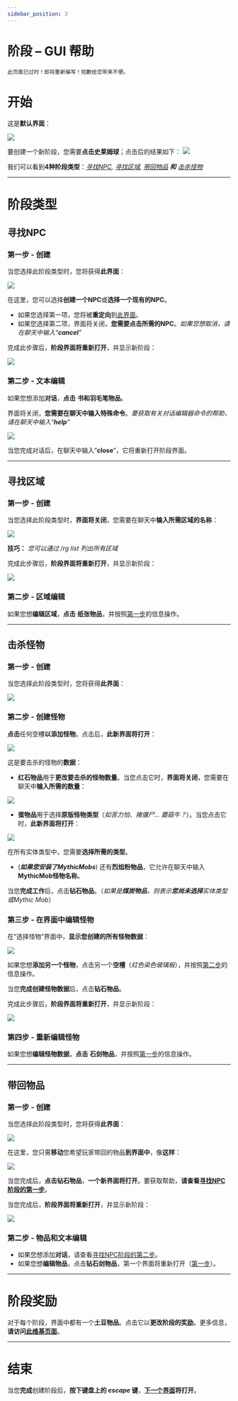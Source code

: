 ```yaml
---
sidebar_position: 3
---
```


# 阶段 – GUI 帮助

`此页面已过时！即将重新编写！抱歉给您带来不便。`

# 开始
这是**默认界面**：

![](https://raw.githubusercontent.com/SkytAsul/BeautyQuests/files/media/gui-help/stages1.png)

要创建一个新阶段，您需要**点击史莱姆球**；点击后的结果如下：
![](https://raw.githubusercontent.com/SkytAsul/BeautyQuests/files/media/gui-help/stages2.png)

我们可以看到**4种阶段类型**：_[寻找NPC](https://github.com/SkytAsul/BeautyQuests/wiki/Stages-%E2%80%93-GUI-Help#find-npc),
 [寻找区域](https://github.com/SkytAsul/BeautyQuests/wiki/Stages-%E2%80%93-GUI-Help#find-region),
 [带回物品](https://github.com/SkytAsul/BeautyQuests/wiki/Stages-%E2%80%93-GUI-Help#bring-back-items) **和**
 [击杀怪物](https://github.com/SkytAsul/BeautyQuests/wiki/Stages-%E2%80%93-GUI-Help#kill-mobs)_

***
# 阶段类型
## 寻找NPC

### 第一步 - 创建
当您选择此阶段类型时，您将获得**此界面**：

![](https://raw.githubusercontent.com/SkytAsul/BeautyQuests/files/media/gui-help/stages311.png)

在这里，您可以选择**创建一个NPC**或**选择一个现有的NPC**。
* 如果您选择第一项，您将被**重定向**到[此界面](https://github.com/SkytAsul/BeautyQuests/wiki/NPC-%7C-GUI-Help)。
* 如果您选择第二项，界面将关闭，**您需要点击所需的NPC**。_如果您想取消，请在聊天中输入“**cancel**”_

完成此步骤后，**阶段界面将重新打开**，并显示新阶段：

![](https://raw.githubusercontent.com/SkytAsul/BeautyQuests/files/media/gui-help/stages312.png)

### 第二步 - 文本编辑
如果您想添加**对话**，**点击** **书和羽毛笔物品**。

界面将关闭，**您需要在聊天中输入特殊命令**。_要获取有关对话编辑器命令的帮助，请在聊天中输入“**help**”_

![](https://raw.githubusercontent.com/SkytAsul/BeautyQuests/files/media/gui-help/stages313.png)

当您完成对话后，在聊天中输入“**close**”，它将重新打开阶段界面。

***
## 寻找区域

### 第一步 - 创建
当您选择此阶段类型时，**界面将关闭**，您需要在聊天中**输入所需区域的名称**：

![](https://raw.githubusercontent.com/SkytAsul/BeautyQuests/files/media/gui-help/stages321.png)

**技巧：** _您可以通过 /rg list 列出所有区域_

完成此步骤后，**阶段界面将重新打开**，并显示新阶段：

![](https://raw.githubusercontent.com/SkytAsul/BeautyQuests/files/media/gui-help/stages322.png)

### 第二步 - 区域编辑
如果您想**编辑区域**，**点击** **纸张物品**，并按照[第一步](https://github.com/SkytAsul/BeautyQuests/wiki/Stages-%E2%80%93-GUI-Help#first-step---creation-1)的信息操作。

***
## 击杀怪物

### 第一步 - 创建
当您选择此阶段类型时，您将获得**此界面**：

![](https://raw.githubusercontent.com/SkytAsul/BeautyQuests/files/media/gui-help/stages331.png)

### 第二步 - 创建怪物
**点击**任何空槽**以添加怪物**。点击后，**此新界面将打开**：

![](https://raw.githubusercontent.com/SkytAsul/BeautyQuests/files/media/gui-help/stages332.png)

这是要击杀的怪物的**数据**：
* **红石物品**用于**更改要击杀的怪物数量**。当您点击它时，**界面将关闭**，您需要在聊天中**输入所需的数量**：

![](https://raw.githubusercontent.com/SkytAsul/BeautyQuests/files/media/gui-help/stages333.png)

* **蛋物品**用于选择**原版怪物类型**（_如苦力怕、猪僵尸... 蘑菇牛？_）。当您点击它时，**此新界面将打开**：

![](https://raw.githubusercontent.com/SkytAsul/BeautyQuests/files/media/gui-help/stages334.png)

在所有实体类型中，您需要**选择所需的类型**。

* (**_如果您安装了MythicMobs_**) 还有**烈焰粉物品**，它允许在聊天中输入**MythicMob怪物名称**。

当您**完成工作**后，点击**钻石物品**。（_如果是**煤炭物品**，则表示**您尚未选择**实体类型或Mythic Mob_）

### 第三步 - 在界面中编辑怪物
在“选择怪物”界面中，**显示您创建的所有怪物数据**：

![](https://raw.githubusercontent.com/SkytAsul/BeautyQuests/files/media/gui-help/stages335.png)

如果您想**添加另一个怪物**，点击另一个**空槽**（_红色染色玻璃板_），并按照[第二步](https://github.com/SkytAsul/BeautyQuests/wiki/Stages-%E2%80%93-GUI-Help#second-step---creating-mob)的信息操作。

当您**完成创建怪物数据**后，点击**钻石物品**。

完成此步骤后，**阶段界面将重新打开**，并显示新阶段：

![](https://raw.githubusercontent.com/SkytAsul/BeautyQuests/files/media/gui-help/stages336.png)

### 第四步 - 重新编辑怪物
如果您想**编辑怪物数据**，**点击** **石剑物品**，并按照[第一步](https://github.com/SkytAsul/BeautyQuests/wiki/Stages-%E2%80%93-GUI-Help#first-step---creation-2)的信息操作。

***
## 带回物品

### 第一步 - 创建
当您选择此阶段类型时，您将获得**此界面**：

![](https://raw.githubusercontent.com/SkytAsul/BeautyQuests/files/media/gui-help/stages341.png)

在这里，您只需**移动**您希望玩家带回的物品**到界面中**，像**这样**：

![](https://raw.githubusercontent.com/SkytAsul/BeautyQuests/files/media/gui-help/stages342.png)

当您完成后，**点击钻石物品**，**一个新界面将打开**。要获取帮助，**请查看[寻找NPC阶段的第一步](https://github.com/SkytAsul/BeautyQuests/wiki/Stages-%7C-GUI-Help#first-step---creation)**。

当您完成后，**阶段界面将重新打开**，并显示新阶段：

![](https://raw.githubusercontent.com/SkytAsul/BeautyQuests/files/media/gui-help/stages343.png)

### 第二步 - 物品和文本编辑

* 如果您想添加**对话**，请查看[寻找NPC阶段的第二步](https://github.com/SkytAsul/BeautyQuests/wiki/Stages-%E2%80%93-GUI-Help#second-step---edition-of-text)。
* 如果您想**编辑物品**，点击**钻石剑物品**，第一个界面将重新打开（[第一步](https://github.com/SkytAsul/BeautyQuests/wiki/Stages-%E2%80%93-GUI-Help#first-step---creation-3)）。

***
# 阶段奖励
对于每个阶段，界面中都有一个**土豆物品**。点击它以**更改阶段的奖励**。更多信息，**请访问[此维基页面](https://github.com/SkytAsul/BeautyQuests/wiki/Stage-Rewards-%E2%80%93-GUI-Help)**。

***
# 结束
当您**完成**创建阶段后，**按下键盘上的 _escape_ 键**，**[下一个界面](https://github.com/SkytAsul/BeautyQuests/wiki/End-%E2%80%93-GUI-Help)将打开**。